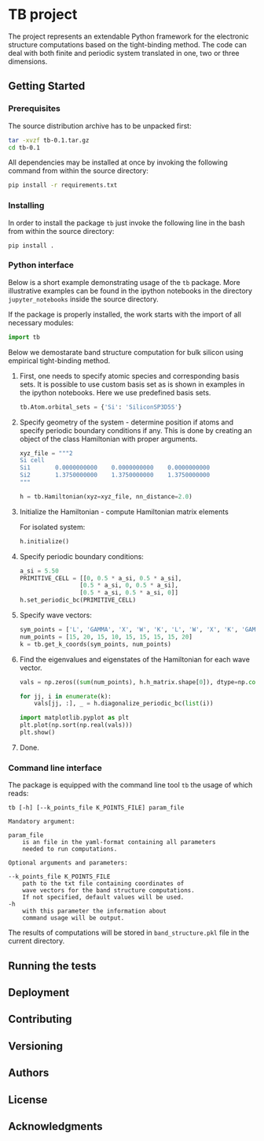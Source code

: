 # TB project

The project represents an extendable Python framework for 
the electronic structure computations based on 
the tight-binding method. The code can deal with both finite
and periodic system translated in one, two or three dimensions.

## Getting Started

### Prerequisites

The source distribution archive has to be unpacked first:

```bash
tar -xvzf tb-0.1.tar.gz
cd tb-0.1
```

All dependencies may be installed at once by invoking the following command
 from within the source directory:

```bash
pip install -r requirements.txt
```

### Installing

In order to install the package `tb` just invoke
the following line in the bash from within the source directory:

```
pip install .
```

### Python interface

Below is a short example demonstrating usage of the `tb` package.
More illustrative examples can be found in the ipython notebooks
in the directory `jupyter_notebooks` inside the source directory.

If the package is properly installed, the work starts with the import of all necessary modules:

```python
import tb
```

Below we demostarate band structure computation for bulk silicon using empirical tight-binding method.

1. First, one needs to specify atomic species and corresponding basis sets. It is possible to use custom basis set as
 is shown in examples in the ipython notebooks. Here we use predefined basis sets.
    
    ```python
    tb.Atom.orbital_sets = {'Si': 'SiliconSP3D5S'}
    ```

2. Specify geometry of the system - determine position if atoms
and specify periodic boundary conditions if any. This is done by creating an object of 
the class Hamiltonian with proper arguments.
 
    ```python
    xyz_file = """2
    Si cell
    Si1       0.0000000000    0.0000000000    0.0000000000
    Si2       1.3750000000    1.3750000000    1.3750000000
    """
    
    h = tb.Hamiltonian(xyz=xyz_file, nn_distance=2.0)
    ```

2. Initialize the Hamiltonian - compute Hamiltonian matrix elements

    For isolated system:
        
    ```python
    h.initialize()
    ```
3. Specify periodic boundary conditions:
        
    ```python
    a_si = 5.50
    PRIMITIVE_CELL = [[0, 0.5 * a_si, 0.5 * a_si],
                     [0.5 * a_si, 0, 0.5 * a_si],
                     [0.5 * a_si, 0.5 * a_si, 0]]
    h.set_periodic_bc(PRIMITIVE_CELL)
    ```
5. Specify wave vectors:
    
    ```python
    sym_points = ['L', 'GAMMA', 'X', 'W', 'K', 'L', 'W', 'X', 'K', 'GAMMA']
    num_points = [15, 20, 15, 10, 15, 15, 15, 15, 20]
    k = tb.get_k_coords(sym_points, num_points)
    ```

6. Find the eigenvalues and eigenstates of the Hamiltonian for each wave vector.
    
    ```python
    vals = np.zeros((sum(num_points), h.h_matrix.shape[0]), dtype=np.complex)
    
    for jj, i in enumerate(k):
        vals[jj, :], _ = h.diagonalize_periodic_bc(list(i))
   
    import matplotlib.pyplot as plt 
    plt.plot(np.sort(np.real(vals)))
    plt.show()
    ```

7. Done.

### Command line interface

The package is equipped with the command line tool `tb` the usage of which reads:
 
```tb [-h] [--k_points_file K_POINTS_FILE] param_file```
 
    Mandatory argument:
    
    param_file
        is an file in the yaml-format containing all parameters
        needed to run computations.
    
    Optional arguments and parameters:

    --k_points_file K_POINTS_FILE
        path to the txt file containing coordinates of
        wave vectors for the band structure computations. 
        If not specified, default values will be used. 
    -h
        with this parameter the information about 
        command usage will be output.

The results of computations will be stored in `band_structure.pkl` file in the current directory.

## Running the tests

## Deployment

## Contributing

## Versioning 

## Authors

## License

## Acknowledgments





